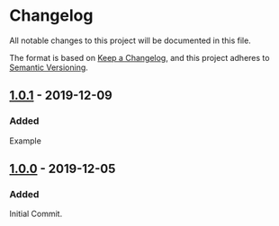 # Changelog

All notable changes to this project will be documented in this file.

The format is based on [Keep a Changelog](https://keepachangelog.com/en/1.0.0/), and this project adheres to [Semantic Versioning](https://semver.org/spec/v2.0.0.html).


## [1.0.1] - 2019-12-09

### Added

Example

## [1.0.0] - 2019-12-05

### Added

Initial Commit.

[1.0.1]: https://github.com/phollyer/elm-ui-colors/compare/1.0.0...1.0.1
[1.0.0]: https://github.com/phollyer/elm-ui-colors/releases/tag/1.0.0


